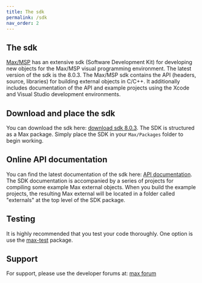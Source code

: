 ```yaml
---
title: The sdk
permalink: /sdk
nav_order: 2
---
```


## The sdk 

[Max/MSP](https://cycling74.com/) has an extensive sdk (Software Development Kit) for developing new objects for the Max/MSP visual programming environment. 
The latest version of the sdk is the 8.0.3. The Max/MSP sdk contains the API (headers, source, libraries) for building external objects in C/C++. 
It additionally includes documentation of the API and example projects using the Xcode and Visual Studio development environments.

## Download and place the sdk 

You can download the sdk here: [download sdk 8.0.3](https://cycling74.com/downloads/sdk). 
The SDK is structured as a Max package. Simply place the SDK in your `Max/Packages` folder to begin working.

## Online API documentation

You can find the latest documentation of the sdk here: [API documentation](https://cycling74.com/sdk/max-sdk-8.0.3/html/index.html).
The SDK documentation is accompanied by a series of projects for compiling some example Max external objects. 
When you build the example projects, the resulting Max external will be located in a folder called "externals" at the top level of the SDK package.

## Testing

It is highly recommended that you test your code thoroughly. One option is use the [max-test](https://github.com/Cycling74/max-test) package.

## Support
 
For support, please use the developer forums at: [max forum](http://cycling74.com/forums/)






